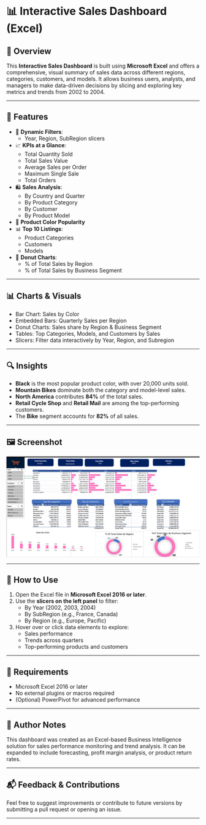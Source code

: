 # 📊 Interactive Sales Dashboard (Excel)

## 🧩 Overview

This **Interactive Sales Dashboard** is built using **Microsoft Excel** and offers a comprehensive, visual summary of sales data across different regions, categories, customers, and models. It allows business users, analysts, and managers to make data-driven decisions by slicing and exploring key metrics and trends from 2002 to 2004.

---

## 🌟 Features

- 📅 **Dynamic Filters**:
  - Year, Region, SubRegion slicers
- 📈 **KPIs at a Glance**:
  - Total Quantity Sold
  - Total Sales Value
  - Average Sales per Order
  - Maximum Single Sale
  - Total Orders
- 🛍️ **Sales Analysis**:
  - By Country and Quarter
  - By Product Category
  - By Customer
  - By Product Model
- 🎨 **Product Color Popularity**
- 📊 **Top 10 Listings**:
  - Product Categories
  - Customers
  - Models
- 🍩 **Donut Charts**:
  - % of Total Sales by Region
  - % of Total Sales by Business Segment

---

## 📊 Charts & Visuals

- Bar Chart: Sales by Color
- Embedded Bars: Quarterly Sales per Region
- Donut Charts: Sales share by Region & Business Segment
- Tables: Top Categories, Models, and Customers by Sales
- Slicers: Filter data interactively by Year, Region, and Subregion

---

## 🔍 Insights

- **Black** is the most popular product color, with over 20,000 units sold.
- **Mountain Bikes** dominate both the category and model-level sales.
- **North America** contributes **84%** of the total sales.
- **Retail Cycle Shop** and **Retail Mail** are among the top-performing customers.
- The **Bike** segment accounts for **82%** of all sales.

---

## 🖼️ Screenshot

![Sales Dashboard Screenshot](./Capture.PNG)

---

## 📂 How to Use

1. Open the Excel file in **Microsoft Excel 2016 or later**.
2. Use the **slicers on the left panel** to filter:
   - By Year (2002, 2003, 2004)
   - By SubRegion (e.g., France, Canada)
   - By Region (e.g., Europe, Pacific)
3. Hover over or click data elements to explore:
   - Sales performance
   - Trends across quarters
   - Top-performing products and customers

---

## 📌 Requirements

- Microsoft Excel 2016 or later
- No external plugins or macros required
- (Optional) PowerPivot for advanced performance

---

## 🧠 Author Notes

This dashboard was created as an Excel-based Business Intelligence solution for sales performance monitoring and trend analysis. It can be expanded to include forecasting, profit margin analysis, or product return rates.

---

## 📬 Feedback & Contributions

Feel free to suggest improvements or contribute to future versions by submitting a pull request or opening an issue.

---

